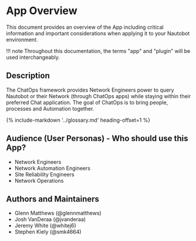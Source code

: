 # App Overview

This document provides an overview of the App including critical information and important considerations when applying it to your Nautobot environment.

!!! note
    Throughout this documentation, the terms "app" and "plugin" will be used interchangeably.

## Description

The ChatOps framework provides Network Engineers power to query Nautobot or their Network (through ChatOps apps) while staying within their preferred Chat application. The goal of ChatOps is to bring people, processes and Automation together.

{%
    include-markdown '../glossary.md'
    heading-offset=1
%}

## Audience (User Personas) - Who should use this App?

- Network Engineers
- Network Automation Engineers
- Site Reliability Engineers
- Network Operations

## Authors and Maintainers

- Glenn Matthews (@glennmatthews)
- Josh VanDeraa (@jvanderaa)
- Jeremy White (@whitej6)
- Stephen Kiely (@smk4664)
